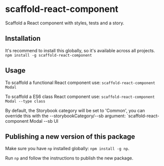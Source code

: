# scaffold-react-component

Scaffold a React component with styles, tests and a story.

## Installation
It's recommend to install this globally, so it's available across all projects.
`npm install -g scaffold-react-component`

## Usage

To scaffold a functional React component use:
`scaffold-react-component Modal`

To scaffold a ES6 class React component use:
`scaffold-react-component Modal --type class`

By default, the Storybook category will be set to 'Common', you can override this with the --storybookCategory/--sb argument:
`scaffold-react-component Modal --sb UI

## Publishing a new version of this package
Make sure you have `np` installed globally: `npm install -g np`.

Run `np` and follow the instructions to publish the new package.